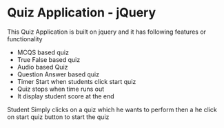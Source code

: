# Quiz Application - jQuery

This Quiz Application is built on jquery and it has following features or functionality

- MCQS based quiz
- True False based quiz
- Audio based Quiz
- Question Answer based quiz
- Timer Start when students click start quiz
- Quiz stops when time runs out
- It display student score at the end

Student Simply clicks on a quiz which he wants to perform then a he click on start quiz button to start the quiz